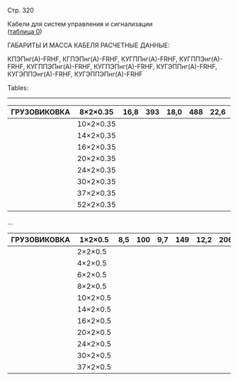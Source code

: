 Стр. 320

Кабели для систем управления и сигнализации  
([таблица 0](#5e64052d-77ce-43ce-8ad7-a67e374e2ea5))

ГАБАРИТЫ И МАССА КАБЕЛЯ РАСЧЕТНЫЕ ДАННЫЕ:

КПЭПнг(А)-FRHF, КГПЭПнг(А)-FRHF, КУГППнг(А)-FRHF, КУГППЭнг(А)-FRHF, КУГППЭПнг(А)-FRHF,
КУГПЭПнг(А)-FRHF, КУГЭППнг(А)-FRHF, КУГЭППЭнг(А)-FRHF, КУГЭППЭПнг(А)-FRHF  

Tables:

---

| ГРУЗОВИКОВКА | 8×2×0.35 | 16,8 | 393 | 18,0 | 488 | 22,6 | 686 |
| -------------- | -------- | ---- | --- | ----- | ---- | ------ | ---- |
|             | 10×2×0.35 |      |     |       |      |        |      |
|             | 14×2×0.35 |      |     |       |      |        |      |
|             | 16×2×0.35 |      |     |       |      |        |      |
|             | 20×2×0.35 |      |     |       |      |        |      |
|             | 24×2×0.35 |      |     |       |      |        |      |
|             | 30×2×0.35 |      |     |       |      |        |      |
|             | 37×2×0.35 |      |     |       |      |        |      |
|             | 52×2×0.35 |      |     |       |      |        |      |

...

| ГРУЗОВИКОВКА | 1×2×0.5 | 8,5 | 100 | 9,7 | 149 | 12,2 | 206 |
| ------------- | ------- | -- | --- | ----- | ----- | ------ | ---
|              | 2×2×0.5 |    |     |       |      |        |     |
|              | 4×2×0.5 |    |     |       |      |        |     |
|              | 6×2×0.5 |    |     |       |      |        |     |
|              | 8×2×0.5 |    |     |       |      |        |     |
|              | 10×2×0.5|    |     |       |      |        |     |
|              | 14×2×0.5|    |     |       |      |        |     |
|              | 16×2×0.5|    |     |       |      |        |     |
|              | 20×2×0.5|    |     |       |      |        |     |
|              | 24×2×0.5|    |     |       |      |        |     |
|              | 30×2×0.5|    |     |       |      |        |     |
|              | 37×2×0.5|    |     |       |      |        |     |